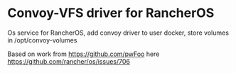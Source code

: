 # Convoy-VFS driver for RancherOS

Os service for RancherOS, add convoy driver to user docker, store volumes in /opt/convoy-volumes

Based on work from https://github.com/pwFoo here https://github.com/rancher/os/issues/706


